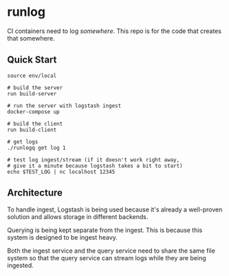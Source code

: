 # runlog

CI containers need to log _somewhere_. This repo is for the code that creates
that somewhere.

## Quick Start

```
source env/local

# build the server
run build-server

# run the server with logstash ingest
docker-compose up

# build the client
run build-client

# get logs
./runlogq get log 1

# test log ingest/stream (if it doesn't work right away,
# give it a minute because logstash takes a bit to start)
echo $TEST_LOG | nc localhost 12345
```

## Architecture

To handle ingest, Logstash is being used because it's already a well-proven
solution and allows storage in different backends.

Querying is being kept separate from the ingest. This is because this system
is designed to be ingest heavy.

Both the ingest service and the query service need to share the same file
system so that the query service can stream logs while they are being ingested.
